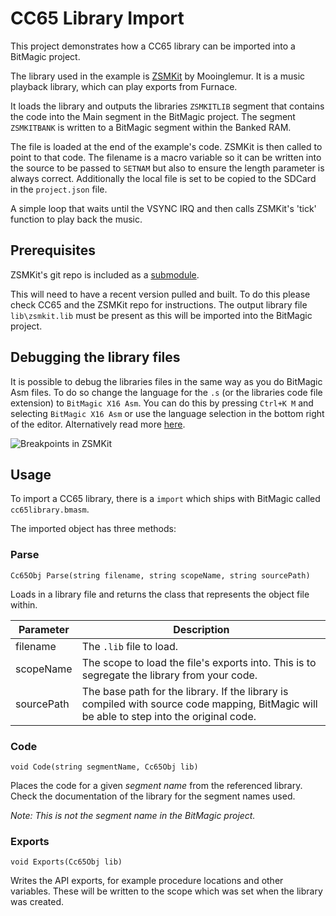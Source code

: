 # CC65 Library Import

This project demonstrates how a CC65 library can be imported into a BitMagic project.

The library used in the example is [ZSMKit](https://github.com/mooinglemur/zsmkit) by Mooinglemur. It is a music playback library, which can play exports from Furnace.

It loads the library and outputs the libraries `ZSMKITLIB` segment that contains the code into the Main segment in the BitMagic project. The segment `ZSMKITBANK` is written to a BitMagic segment within the Banked RAM.

The file is loaded at the end of the example's code. ZSMKit is then called to point to that code. The filename is a macro variable so it can be written into the source to be passed to `SETNAM` but also to ensure the length parameter is always correct. Additionally the local file is set to be copied to the SDCard in the `project.json` file.

A simple loop that waits until the VSYNC IRQ and then calls ZSMKit's 'tick' function to play back the music.

## Prerequisites

ZSMKit's git repo is included as a [submodule](https://git-scm.com/book/en/v2/Git-Tools-Submodules).

This will need to have a recent version pulled and built. To do this please check CC65 and the ZSMKit repo for instructions. The output library file `lib\zsmkit.lib` must be present as this will be imported into the BitMagic project.

## Debugging the library files

It is possible to debug the libraries files in the same way as you do BitMagic Asm files. To do so change the language for the `.s` (or the libraries code file extension) to `BitMagic X16 Asm`. You can do this by pressing `Ctrl+K M` and selecting `BitMagic X16 Asm` or use the language selection in the bottom right of the editor. Alternatively read more [here](https://code.visualstudio.com/docs/languages/overview#_language-identifier).

![Breakpoints in ZSMKit](images/cc65breakpoint.gif)

## Usage

To import a CC65 library, there is a `import` which ships with BitMagic called `cc65library.bmasm`.

The imported object has three methods:

### Parse

`Cc65Obj Parse(string filename, string scopeName, string sourcePath)`

Loads in a library file and returns the class that represents the object file within.

| Parameter | Description |
| --------- | ----------- |
| filename  | The `.lib` file to load. |
| scopeName | The scope to load the file's exports into. This is to segregate the library from your code. |
| sourcePath | The base path for the library. If the library is compiled with source code mapping, BitMagic will be able to step into the original code. |

### Code

`void Code(string segmentName, Cc65Obj lib)`

Places the code for a given _segment name_ from the referenced library. Check the documentation of the library for the segment names used.

_Note: This is not the segment name in the BitMagic project._

### Exports

`void Exports(Cc65Obj lib)`

Writes the API exports, for example procedure locations and other variables. These will be written to the scope which was set when the library was created.
